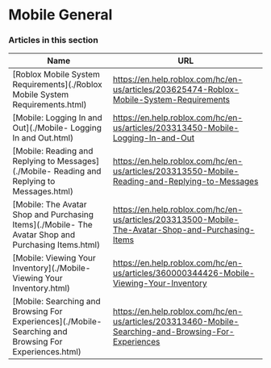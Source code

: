 # Mobile General  
### Articles in this section
Name|URL
-|-
[Roblox Mobile System Requirements](./Roblox Mobile System Requirements.html) |https://en.help.roblox.com/hc/en-us/articles/203625474-Roblox-Mobile-System-Requirements
[Mobile: Logging In and Out](./Mobile- Logging In and Out.html) |https://en.help.roblox.com/hc/en-us/articles/203313450-Mobile-Logging-In-and-Out
[Mobile: Reading and Replying to Messages](./Mobile- Reading and Replying to Messages.html) |https://en.help.roblox.com/hc/en-us/articles/203313550-Mobile-Reading-and-Replying-to-Messages
[Mobile: The Avatar Shop and Purchasing Items](./Mobile- The Avatar Shop and Purchasing Items.html) |https://en.help.roblox.com/hc/en-us/articles/203313500-Mobile-The-Avatar-Shop-and-Purchasing-Items
[Mobile: Viewing Your Inventory](./Mobile- Viewing Your Inventory.html) |https://en.help.roblox.com/hc/en-us/articles/360000344426-Mobile-Viewing-Your-Inventory
[Mobile: Searching and Browsing For Experiences](./Mobile- Searching and Browsing For Experiences.html) |https://en.help.roblox.com/hc/en-us/articles/203313460-Mobile-Searching-and-Browsing-For-Experiences